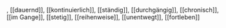 , [[dauernd]], [[kontinuierlich]], [[ständig]], [[durchgängig]], [[chronisch]], [[im Gange]], [[stetig]], [[reihenweise]], [[unentwegt]], [[fortleben]]